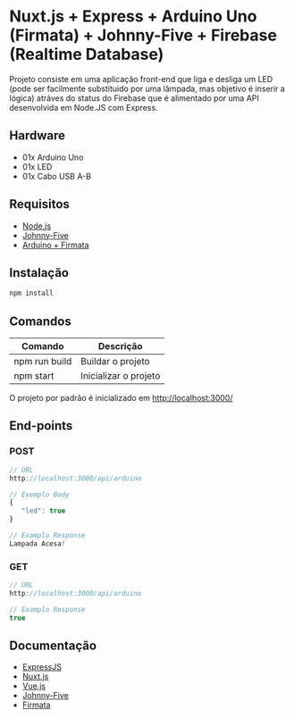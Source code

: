 # Nuxt.js + Express + Arduino Uno (Firmata) + Johnny-Five + Firebase (Realtime Database)
Projeto consiste em uma aplicação front-end que liga e desliga um LED (pode ser facilmente substituido por uma lâmpada, mas objetivo é inserir a lógica) atráves do status do Firebase que é alimentado por uma API desenvolvida em Node.JS com Express.

## Hardware 
- 01x Arduino Uno
- 01x LED 
- 01x Cabo USB A-B

## Requisitos 
- [Node.js](https://nodejs.org/en/)
- [Johnny-Five](http://johnny-five.io/)
- [Arduino + Firmata](https://www.arduino.cc/en/software)

## Instalação

```bash
npm install
```

## Comandos

| Comando | Descrição |
|---------|-------------|
| npm run build | Buildar o projeto |
| npm start | Inicializar o projeto |

O projeto por padrão é inicializado em [http://localhost:3000/](http://localhost:3000/)



## End-points
### POST
```javascript
// URL
http://localhost:3000/api/arduino

// Exemplo Body
{
   "led": true
}

// Examplo Response
Lampada Acesa!
```
### GET
```javascript
// URL
http://localhost:3000/api/arduino

// Examplo Response
true
```

## Documentação

- [ExpressJS](http://expressjs.com/en/guide/routing.html)
- [Nuxt.js](https://nuxtjs.org/guide/)
- [Vue.js](http://vuejs.org/guide/)
- [Johnny-Five](http://johnny-five.io/api/)
- [Firmata](https://www.arduino.cc/en/reference/firmata)
